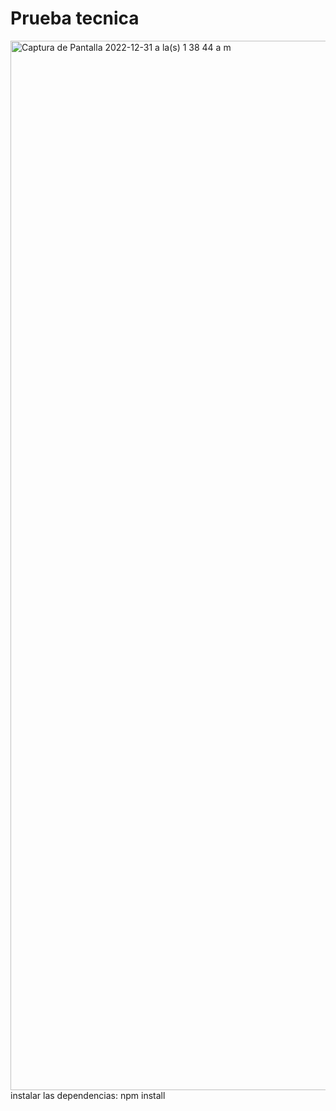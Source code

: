 # Prueba tecnica 
<img width="1679" alt="Captura de Pantalla 2022-12-31 a la(s) 1 38 44 a m" src="https://user-images.githubusercontent.com/74264081/210129294-00aff6dc-9367-42be-bc06-fa8e10af4147.png">
instalar las dependencias: npm install 
